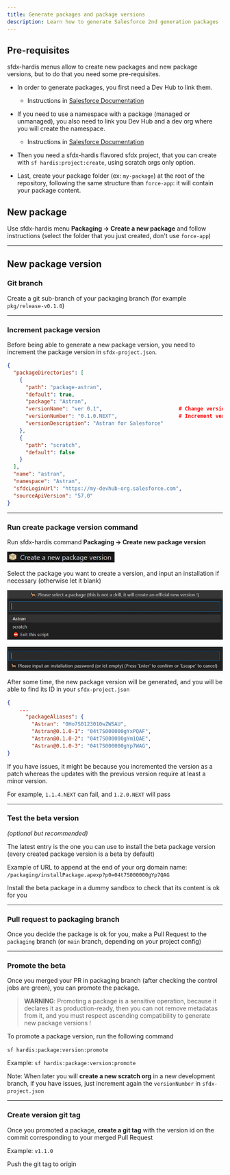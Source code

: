 ```yaml
---
title: Generate packages and package versions
description: Learn how to generate Salesforce 2nd generation packages (2GP) with sfdx-hardis
---
```

<!-- markdownlint-disable MD013 -->

## Pre-requisites

sfdx-hardis menus allow to create new packages and new package versions, but to do that you need some pre-requisites.

- In order to generate packages, you first need a Dev Hub to link them.

  - Instructions in [Salesforce Documentation](https://developer.salesforce.com/docs/atlas.en-us.sfdx_dev.meta/sfdx_dev/sfdx_dev_dev2gp_before_know_orgs.htm)

- If you need to use a namespace with a package (managed or unmanaged), you also need to link you Dev Hub and a dev org where you will create the namespace.

  - Instructions in [Salesforce Documentation](https://developer.salesforce.com/docs/atlas.en-us.sfdx_dev.meta/sfdx_dev/sfdx_dev_dev2gp_create_namespace.htm)

- Then you need a sfdx-hardis flavored sfdx project, that you can create with `sf hardis:project:create`, using scratch orgs only option.

- Last, create your package folder (ex: `my-package`) at the root of the repository, following the same structure than `force-app`: it will contain your package content.

## New package

Use sfdx-hardis menu **Packaging -> Create a new package** and follow instructions (select the folder that you just created, don't use `force-app`)

___

## New package version

### Git branch

Create a git sub-branch of your packaging branch (for example `pkg/release-v0.1.0`)

___

### Increment package version

Before being able to generate a new package version, you need to increment the package version in `sfdx-project.json`.

```json
{
  "packageDirectories": [
    {
      "path": "package-astran",
      "default": true,
      "package": "Astran",
      "versionName": "ver 0.1",                         # Change version name here to match the incremented package version
      "versionNumber": "0.1.0.NEXT",                    # Increment version here (Respect SEMVER or you will have errors)
      "versionDescription": "Astran for Salesforce"
    },
    {
      "path": "scratch",
      "default": false
    }
  ],
  "name": "astran",
  "namespace": "Astran",
  "sfdcLoginUrl": "https://my-devhub-org.salesforce.com",
  "sourceApiVersion": "57.0"
}
```

___

### Run create package version command

Run sfdx-hardis command **Packaging -> Create new package version**

![](assets/images/btn-package-version.jpg)

Select the package you want to create a version, and input an installation if necessary (otherwise let it blank)

![](assets/images/select-package.jpg)

![](assets/images/package-password.jpg)

After some time, the new package version will be generated, and you will be able to find its ID in your `sfdx-project.json`

```json
{
    ...
      "packageAliases": {
        "Astran": "0Ho7S0123010wZWSAU",
        "Astran@0.1.0-1": "04t7S000000gYxPQAF",
        "Astran@0.1.0-2": "04t7S000000gYm1QAE",
        "Astran@0.1.0-3": "04t7S000000gYp7WAG",
}
```

If you have issues, it might be because you incremented the version as a patch whereas the updates with the previous version require at least a minor version.

For example, `1.1.4.NEXT` can fail, and `1.2.0.NEXT` will pass

___

### Test the beta version

 _(optional but recommended)_

The latest entry is the one you can use to install the beta package version (every created package version is a beta by default)

Example of URL to append at the end of your org domain name: `/packaging/installPackage.apexp?p0=04t7S000000gYp7QAG`

Install the beta package in a dummy sandbox to check that its content is ok for you

___

### Pull request to packaging branch

Once you decide the package is ok for you, make a Pull Request to the `packaging` branch (or `main` branch, depending on your project config)

___

### Promote the beta

Once you merged your PR in packaging branch (after checking the control jobs are green), you can promote the package.

> **WARNING**: Promoting a package is a sensitive operation, because it declares it as production-ready, then you can not remove metadatas from it, and you must respect ascending compatibility to generate new package versions !

To promote a package version, run the following command

`sf hardis:package:version:promote`

Example: `sf hardis:package:version:promote`

Note: When later you will **create a new scratch org** in a new development branch, if you have issues, just increment again the `versionNumber` in `sfdx-project.json`

___

### Create version git tag

Once you promoted a package, **create a git tag** with the version id on the commit corresponding to your merged Pull Request

Example: `v1.1.0`

Push the git tag to origin


